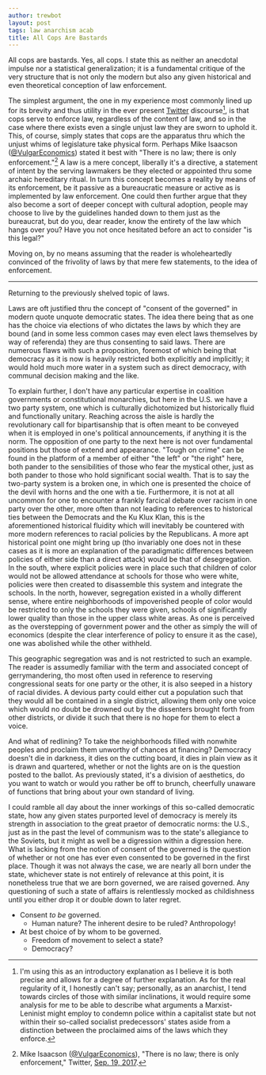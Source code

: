 ```yaml
---
author: trewbot
layout: post
tags: law anarchism acab
title: All Cops Are Bastards
---
```


All cops are bastards. Yes, all cops. I state this as neither an anecdotal
impulse nor a statistical generalization; it is a fundamental critique of the
very structure that is not only the modern but also any given historical and
even theoretical conception of law enforcement.

The simplest argument, the one in my experience most commonly lined up for its
brevity and thus utility in the ever present [Twitter][3] discourse[^2], is that
cops serve to enforce law, regardless of the content of law, and so in the case
where there exists even a single unjust law they are sworn to uphold it. This,
of course, simply states that cops are the apparatus thru which the unjust whims
of legislature take physical form. Perhaps Mike Isaacson ([@VulgarEconomics][1])
stated it best with "There is no law; there is only enforcement."[^1] A law is
a mere concept, liberally it's a directive, a statement of intent by the
serving lawmakers be they elected or appointed thru some archaic hereditary
ritual. In turn this concept becomes a reality by means of its enforcement, be
it passive as a bureaucratic measure or active as is implemented by law
enforcement. One could then further argue that they also become a sort of deeper
concept with cultural adoption, people may choose to live by the guidelines
handed down to them just as the bureaucrat, but do you, dear reader, know the
entirety of the law which hangs over you? Have you not once hesitated before an
act to consider "is this legal?"

[^2]:   I'm using this as an introductory explanation as I believe it is both
        precise and allows for a degree of further explanation. As for the real
        regularity of it, I honestly can't say; personally, as an anarchist, I
        tend towards circles of those with similar inclinations, it would
        require some analysis for me to be able to describe what arguments a
        Marxist-Leninist might employ to condemn police within a capitalist
        state but not within their so-called socialist predecessors' states
        aside from a distinction between the proclaimed aims of the laws which
        they enforce.

[^1]:   Mike Isaacson ([@VulgarEconomics][1]), "There is no law; there is only
        enforcement," Twitter, [Sep. 19, 2017][2].

Moving on, by no means assuming that the reader is wholeheartedly convinced of
the frivolity of laws by that mere few statements, to the idea of enforcement.

---

Returning to the previously shelved topic of laws.

Laws are oft justified thru the concept of "consent of the governed" in modern
quote unquote democratic states. The idea there being that as one has the choice
via elections of who dictates the laws by which they are bound (and in some less
common cases may even elect laws themselves by way of referenda) they are thus
consenting to said laws. There are numerous flaws with such a proposition,
foremost of which being that democracy as it is now is heavily restricted both
explicitly and implicitly; it would hold much more water in a system such as
direct democracy, with communal decision making and the like.

To explain further, I don't have any particular expertise in coalition
governments or constitutional monarchies, but here in the U.S. we have a two
party system, one which is culturally dichotomized but historically fluid and
functionally unitary. Reaching across the aisle is hardly the revolutionary call
for bipartisanship that is often meant to be conveyed when it is employed in
one's political announcements, if anything it is the norm. The opposition of one
party to the next here is not over fundamental positions but those of extend and
appearance. "Tough on crime" can be found in the platform of a member of either
"the left" or "the right" here, both pander to the sensibilities of those who
fear the mystical other, just as both pander to those who hold significant
social wealth. That is to say the two-party system is a broken one, in which one
is presented the choice of the devil with horns and the one with a tie.
Furthermore, it is not at all uncommon for one to encounter a frankly farcical
debate over racism in one party over the other, more often than not leading to
references to historical ties between the Democrats and the Ku Klux Klan, this
is the aforementioned historical fluidity which will inevitably be countered
with more modern references to racial policies by the Republicans. A more apt
historical point one might bring up (tho invariably one does not in these cases
as it is more an explanation of the paradigmatic differences between policies of
either side than a direct attack) would be that of desegregation. In the south,
where explicit policies were in place such that children of color would not be
allowed attendance at schools for those who were white, policies were then
created to disassemble this system and integrate the schools. In the north,
however, segregation existed in a wholly different sense, where entire
neighborhoods of impoverished people of color would be restricted to only the
schools they were given, schools of significantly lower quality than those in
the upper class white areas. As one is perceived as the overstepping of
government power and the other as simply the will of economics (despite the
clear interference of policy to ensure it as the case), one was abolished while
the other withheld.

This geographic segregation was and is not restricted to such an example. The
reader is assumedly familiar with the term and associated concept of
gerrymandering, tho most often used in reference to reserving congressional
seats for one party or the other, it is also seeped in a history of racial
divides. A devious party could either cut a population such that they would all
be contained in a single district, allowing them only one voice which would no
doubt be drowned out by the dissenters brought forth from other districts, or
divide it such that there is no hope for them to elect a voice.

And what of redlining? To take the neighborhoods filled with nonwhite peoples
and proclaim them unworthy of chances at financing? Democracy doesn't die in
darkness, it dies on the cutting board, it dies in plain view as it is drawn
and quartered, whether or not the lights are on is the question posted to the
ballot. As previously stated, it's a division of aesthetics, do you want to
watch or would you rather be off to brunch, cheerfully unaware of functions that
bring about your own standard of living.

I could ramble all day about the inner workings of this so-called democratic
state, how any given states purported level of democracy is merely its strength
in association to the great praetor of democratic norms: the U.S., just as in
the past the level of communism was to the state's allegiance to the Soviets,
but it might as well be a digression within a digression here. What is lacking
from the notion of consent of the governed is the question of whether or not one
has ever even consented to be governed in the first place. Though it was not
always the case, we are nearly all born under the state, whichever state is not
entirely of relevance at this point, it is nonetheless true that we are born
governed, we are raised governed. Any questioning of such a state of affairs is
relentlessly mocked as childishness until you either drop it or double down to
later regret.

-   Consent _to be_ governed.
    -   Human nature? The inherent desire to be ruled? Anthropology!
-   At best choice of by whom to be governed.
    -   Freedom of movement to select a state?
    -   Democracy?

[1]:    https://twitter.com/VulgarEconomics
[2]:    https://twitter.com/VulgarEconomics/status/910193356285923328
[3]:    https://twitter.com
